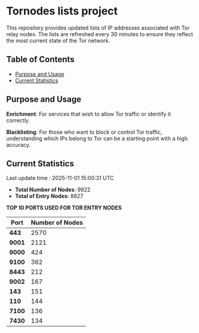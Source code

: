 # Tornodes lists project

This repository provides updated lists of IP addresses associated with Tor relay nodes. The lists are refreshed every 30 minutes to ensure they reflect the most current state of the Tor network.

## Table of Contents

- [Purpose and Usage](#purpose-and-usage)
- [Current Statistics](#current-statistics)


## Purpose and Usage

**Enrichment**: For services that wish to allow Tor traffic or identify it correctly.

**Blacklisting**: For those who want to block or control Tor traffic, understanding which IPs belong to Tor can be a starting point with a high accuracy.

## Current Statistics

Last update time : 2025-11-01 15:00:31 UTC

- **Total Number of Nodes**: 9922
- **Total of Entry Nodes**: 8827

**TOP 10 PORTS USED FOR TOR ENTRY NODES**

| **Port** | **Number of Nodes** |
|------|-----------------|
| **443**   | 2570  |
| **9001**   | 2121  |
| **9000**   | 424  |
| **9100**   | 362  |
| **8443**   | 212  |
| **9002**   | 167  |
| **143**   | 151  |
| **110**   | 144  |
| **7100**   | 136  |
| **7430**   | 134  |

